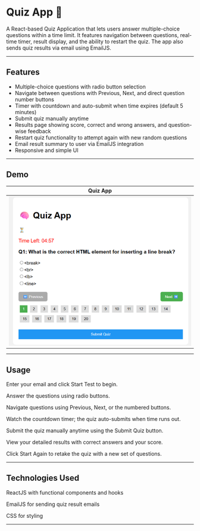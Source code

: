 # Quiz App 🧠

A React-based Quiz Application that lets users answer multiple-choice questions within a time limit. It features navigation between questions, real-time timer, result display, and the ability to restart the quiz. The app also sends quiz results via email using EmailJS.

---

## Features

- Multiple-choice questions with radio button selection  
- Navigate between questions with Previous, Next, and direct question number buttons  
- Timer with countdown and auto-submit when time expires (default 5 minutes)  
- Submit quiz manually anytime  
- Results page showing score, correct and wrong answers, and question-wise feedback  
- Restart quiz functionality to attempt again with new random questions  
- Email result summary to user via EmailJS integration  
- Responsive and simple UI  

---

## Demo

| Quiz App |
|--------------|
| ![Quiz App ](src/images/quiz.png) |

---

## Usage

Enter your email and click Start Test to begin.

Answer the questions using radio buttons.

Navigate questions using Previous, Next, or the numbered buttons.

Watch the countdown timer; the quiz auto-submits when time runs out.

Submit the quiz manually anytime using the Submit Quiz button.

View your detailed results with correct answers and your score.

Click Start Again to retake the quiz with a new set of questions.

---

## Technologies Used

ReactJS with functional components and hooks

EmailJS for sending quiz result emails

CSS for styling

---
